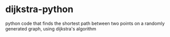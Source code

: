 # dijkstra-python
python code that finds the shortest path between two points on a randomly generated graph, using dijkstra's algorithm
